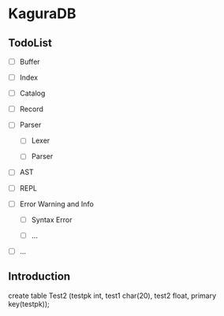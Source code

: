 # KaguraDB

## TodoList

- [ ] Buffer

- [ ] Index

- [ ] Catalog

- [ ] Record

- [ ] Parser

    - [ ] Lexer

    - [ ] Parser

- [ ] AST

- [ ] REPL

- [ ] Error Warning and Info
    
    - [ ] Syntax Error
    
    - [ ] ...

- [ ] ...

## Introduction

create table Test2 (testpk int, test1 char(20), test2 float, primary key(testpk));